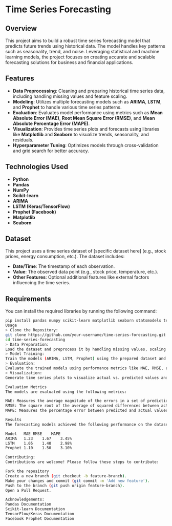 # Time Series Forecasting 

## Overview

This project aims to build a robust time series forecasting model that predicts future trends using historical data. The model handles key patterns such as seasonality, trend, and noise. Leveraging statistical and machine learning models, the project focuses on creating accurate and scalable forecasting solutions for business and financial applications.

## Features

- **Data Preprocessing**: Cleaning and preparing historical time series data, including handling missing values and feature scaling.
- **Modeling**: Utilizes multiple forecasting models such as **ARIMA**, **LSTM**, and **Prophet** to handle various time series patterns.
- **Evaluation**: Evaluates model performance using metrics such as **Mean Absolute Error (MAE)**, **Root Mean Square Error (RMSE)**, and **Mean Absolute Percentage Error (MAPE)**.
- **Visualization**: Provides time series plots and forecasts using libraries like **Matplotlib** and **Seaborn** to visualize trends, seasonality, and residuals.
- **Hyperparameter Tuning**: Optimizes models through cross-validation and grid search for better accuracy.

## Technologies Used

- **Python**
- **Pandas**
- **NumPy**
- **Scikit-learn**
- **ARIMA**
- **LSTM (Keras/TensorFlow)**
- **Prophet (Facebook)**
- **Matplotlib**
- **Seaborn**

## Dataset

This project uses a time series dataset of [specific dataset here] (e.g., stock prices, energy consumption, etc.). The dataset includes:
- **Date/Time**: The timestamp of each observation.
- **Value**: The observed data point (e.g., stock price, temperature, etc.).
- **Other Features**: Optional additional features like external factors influencing the time series.

## Requirements

You can install the required libraries by running the following command:

```bash
pip install pandas numpy scikit-learn matplotlib seaborn statsmodels tensorflow prophet
Usage
> Clone the Repository:
git clone https://github.com/your-username/time-series-forecasting.git
cd time-series-forecasting
> Data Preparation:
Load the dataset and preprocess it by handling missing values, scaling features, and splitting the data into training and testing sets.
> Model Training:
Train the models (ARIMA, LSTM, Prophet) using the prepared dataset and visualize the predictions.
> Evaluation:
Evaluate the trained models using performance metrics like MAE, RMSE, and MAPE.
> Visualization:
Generate time series plots to visualize actual vs. predicted values and residuals.

Evaluation Metrics
The models are evaluated using the following metrics:

MAE: Measures the average magnitude of the errors in a set of predictions.
RMSE: The square root of the average of squared differences between actual and predicted values.
MAPE: Measures the percentage error between predicted and actual values.

Results
The forecasting models achieved the following performance on the dataset:

Model	MAE	RMSE	MAPE
ARIMA	1.23	1.67	3.45%
LSTM	1.05	1.40	2.98%
Prophet	1.10	1.50	3.10%

Contributing:
Contributions are welcome! Please follow these steps to contribute:

Fork the repository
Create a new branch (git checkout -b feature-branch).
Make your changes and commit (git commit -m 'Add new feature').
Push to the branch (git push origin feature-branch).
Open a Pull Request.

Acknowledgements:
Pandas Documentation
Scikit-learn Documentation
TensorFlow/Keras Documentation
Facebook Prophet Documentation
